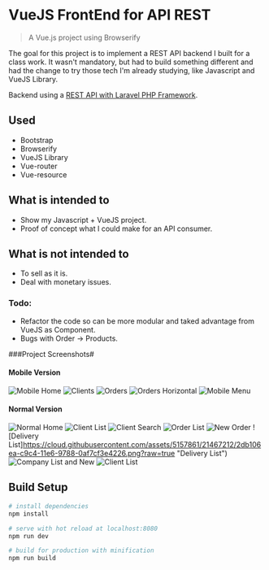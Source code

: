 # VueJS FrontEnd for API REST

> A Vue.js project using Browserify

The goal for this project is to implement a REST API backend I built for a class work.
It wasn't mandatory, but had to build something different and had the change to try 
those tech I'm already studying, like Javascript and VueJS Library.

Backend using a [REST API with Laravel PHP Framework](https://github.com/sobralense/restphp-quentinhas).

## Used
- Bootstrap
- Browserify
- VueJS Library
- Vue-router
- Vue-resource

## What is intended to
- Show my Javascript + VueJS project.
- Proof of concept what I could make for an API consumer.

## What is not intended to
- To sell as it is.
- Deal with monetary issues.

### Todo:
- Refactor the code so can be more modular and taked advantage from VueJS as Component.
- Bugs with Order -> Products.

###Project Screenshots#
#### Mobile Version
![Mobile Home](https://cloud.githubusercontent.com/assets/5157861/21467201/254edaa4-c9c4-11e6-8934-fb614694bb5d.png?raw=true "Mobile Home")
![Clients](https://cloud.githubusercontent.com/assets/5157861/21467198/253b2496-c9c4-11e6-8554-0032c621d362.png?raw=true "Clients List")
![Orders](https://cloud.githubusercontent.com/assets/5157861/21467199/253bdcc4-c9c4-11e6-9cc5-da0230b98633.png?raw=true "Orders List")
![Orders Horizontal](https://cloud.githubusercontent.com/assets/5157861/21467195/253a4382-c9c4-11e6-9c71-d669a9c7c054.png?raw=true "Orders List Horizontal")
![Mobile Menu](https://cloud.githubusercontent.com/assets/5157861/21467196/253a7cb2-c9c4-11e6-96bc-c4fa8aebc195.png?raw=true "Mobile Menu")

#### Normal Version
![Normal Home](https://cloud.githubusercontent.com/assets/5157861/21467203/2d7ba266-c9c4-11e6-8b20-a66dcb02056f.png?raw=true "Normal Home")
![Client List](https://cloud.githubusercontent.com/assets/5157861/21467208/2d9b9b3e-c9c4-11e6-8244-1fb59a5a4e3e.png?raw=true "Client List")
![Client Search](https://cloud.githubusercontent.com/assets/5157861/21467205/2d9947da-c9c4-11e6-8116-2065d52ed04d.png?raw=true "Client Search")
![Order List](https://cloud.githubusercontent.com/assets/5157861/21467207/2d9b708c-c9c4-11e6-8841-061b0f971d7b.png?raw=true "Order List")
![New Order](https://cloud.githubusercontent.com/assets/5157861/21467204/2d91fc3c-c9c4-11e6-9ebf-25292ac13aa9.png?raw=true "New Order")
![Delivery List]https://cloud.githubusercontent.com/assets/5157861/21467212/2db106ea-c9c4-11e6-9788-0af7cf3e4226.png?raw=true "Delivery List")
![Company List and New](https://cloud.githubusercontent.com/assets/5157861/21467210/2da49d2e-c9c4-11e6-8a85-209b76e6d588.png?raw=true "Company List and New")
![Client List](https://cloud.githubusercontent.com/assets/5157861/21467208/2d9b9b3e-c9c4-11e6-8244-1fb59a5a4e3e.png?raw=true "Client List")



## Build Setup

``` bash
# install dependencies
npm install

# serve with hot reload at localhost:8080
npm run dev

# build for production with minification
npm run build
```
